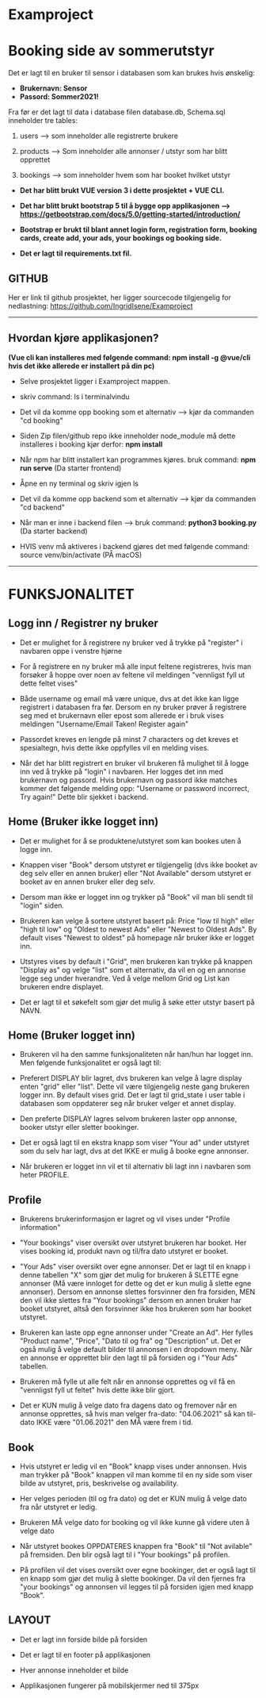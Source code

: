 # Examproject
# Booking side av sommerutstyr

Det er lagt til en bruker til sensor i databasen som kan brukes hvis ønskelig:
- **Brukernavn: Sensor**
- **Passord: Sommer2021!**

Fra før er det lagt til data i database filen database.db,  Schema.sql inneholder tre tables:
1. users --> som inneholder alle registrerte brukere

2. products --> Som inneholder alle annonser / utstyr som har blitt opprettet 

3. bookings  -->  som inneholder hvem som har booket hvilket utstyr

- **Det har blitt brukt VUE version 3 i dette prosjektet + VUE CLI.**

- **Det har blitt brukt bootstrap 5 til å bygge opp applikasjonen --> https://getbootstrap.com/docs/5.0/getting-started/introduction/**

- **Bootstrap er brukt til blant annet login form, registration form, booking cards, create add, your ads, your bookings og booking side.**  

- **Det er lagt til requirements.txt fil.**



## GITHUB
Her er link til github prosjektet, her ligger sourcecode tilgjengelig for nedlastning: https://github.com/IngridIsene/Examproject


________________________________________________________________________________________________________________________________________

## Hvordan kjøre applikasjonen? 
**(Vue cli kan installeres med følgende command: npm install -g @vue/cli hvis det ikke allerede er installert på din pc)**

- Selve prosjektet ligger i Examproject mappen.

- skriv command: ls i terminalvindu 

- Det vil da komme opp booking som et alternativ --> kjør da commanden "cd booking"

- Siden Zip filen/github repo ikke inneholder node_module må dette installeres i booking kjør derfor: **npm install**

- Når npm har blitt installert kan programmes kjøres. bruk command: **npm run serve** (Da starter frontend) 

- Åpne en ny terminal og skriv igjen ls 

- Det vil da komme opp backend som et alternativ --> kjør da commanden "cd backend" 

- Når man er inne i backend filen --> bruk command: **python3 booking.py** (Da starter backend)

- HVIS venv må aktiveres i backend gjøres det med følgende command: source venv/bin/activate (PÅ macOS)
________________________________________________________________________________________________________________________________________

# FUNKSJONALITET 

## Logg inn / Registrer ny bruker

- Det er mulighet for å registrere ny bruker ved å trykke på "register" i navbaren oppe i venstre hjørne 

- For å registrere en ny bruker må alle input feltene registreres, hvis man forsøker å hoppe over noen av feltene vil meldingen "vennligst fyll ut dette feltet vises"

- Både username og email må være unique, dvs at det ikke kan ligge registrert i databasen fra før. Dersom en ny bruker prøver å registrere seg med et brukernavn eller epost som allerede er i bruk vises meldingen "Username/Email Taken! Register again" 

-  Passordet kreves en lengde på minst 7 characters og det kreves et spesialtegn, hvis dette ikke oppfylles vil en melding vises. 

- Når det har blitt registrert en bruker vil brukeren få mulighet til å logge inn ved å trykke på "login" i navbaren. Her logges det inn med brukernavn og passord. Hvis brukernavn og passord ikke matches kommer det følgende melding opp: "Username or password incorrect, Try again!" Dette blir sjekket i backend. 


## Home (Bruker ikke logget inn) 

- Det er mulighet for å se produktene/utstyret som kan bookes uten å logge inn. 

- Knappen viser "Book" dersom utstyret er tilgjengelig (dvs ikke booket av deg selv eller en annen bruker) eller "Not Available" dersom utstyret er booket av en annen bruker eller deg selv.

- Dersom man ikke er logget inn og trykker på "Book" vil man bli sendt til "login" siden.

- Brukeren kan velge å sortere utstyret basert på: Price "low til high" eller "high til low" og "Oldest to newest Ads" eller "Newest to Oldest Ads". By default vises "Newest to oldest" på homepage når bruker ikke er logget inn. 

- Utstyres vises by default i "Grid", men brukeren kan trykke på knappen "Display as" og velge "list" som et alternativ, da vil en og en annonse legge seg under hverandre. Ved å velge mellom Grid og List kan brukeren endre displayet. 

- Det er lagt til et søkefelt som gjør det mulig å søke etter utstyr basert på NAVN. 


## Home (Bruker logget inn) 

- Brukeren vil ha den samme funksjonaliteten når han/hun har logget inn. Men følgende funksjonalitet er også lagt til: 

- Preferert DISPLAY blir lagret, dvs brukeren kan velge å lagre display enten "grid" eller "list". Dette vil være tilgjengelig neste gang brukeren logger inn. By default vises grid. Det er lagt til grid_state i user table i databasen som oppdaterer seg når bruker velger et annet display.

- Den preferte DISPLAY lagres selvom brukeren laster opp annonse, booker utstyr eller sletter bookinger.

- Det er også lagt til en ekstra knapp som viser "Your ad" under utstyret som du selv har lagt, dvs at det IKKE er mulig å booke egne annonser. 

- Når brukeren er logget inn vil et til alternativ bli lagt inn i navbaren som heter PROFILE. 

## Profile 

- Brukerens brukerinformasjon er lagret og vil vises under "Profile information"

- "Your bookings" viser oversikt over utstyret brukeren har booket. Her vises booking id, produkt navn og til/fra dato utstyret er booket. 

- "Your Ads" viser oversikt over egne annonser. Det er lagt til en knapp i denne tabellen "X" som gjør det mulig for brukeren å SLETTE egne annonser (Må være innloget for dette og det er kun mulig å slette egne annonser). Dersom en annonse slettes forsvinner den fra forsiden, MEN den vil ikke slettes fra "Your bookings" dersom en annen bruker har booket utstyret, altså den forsvinner ikke hos brukeren som har booket utstyret.

- Brukeren kan laste opp egne annonser under "Create an Ad". Her fylles "Product name", "Price", "Dato til og fra" og "Description" ut. Det er også mulig å velge default bilder til annonsen i en dropdown meny. Når en annonse er opprettet blir den lagt til på forsiden og i "Your Ads" tabellen.

- Brukeren må fylle ut alle felt når en annonse opprettes og vil få en "vennligst fyll ut feltet" hvis dette ikke blir gjort.

- Det er KUN mulig å velge dato fra dagens dato og fremover når en annonse opprettes, så hvis man velger fra-dato: "04.06.2021" så kan til-dato IKKE være "01.06.2021" den MÅ være frem i tid. 

##  Book 
- Hvis utstyret er ledig vil en "Book" knapp vises under annonsen. Hvis man trykker på "Book" knappen vil man komme til en ny side som viser bilde av utstyret, pris, beskrivelse og availability.

- Her velges perioden (til og fra dato) og det er KUN mulig å velge dato fra når utstyret er ledig. 

- Brukeren MÅ velge dato for booking og vil ikke kunne gå videre uten å velge dato

- Når utstyret bookes OPPDATERES knappen fra "Book" til "Not avilable" på fremsiden. Den blir også lagt til i "Your bookings" på profilen. 

- På profilen vil det vises oversikt over egne bookinger, det er også lagt til en knapp som gjør det mulig å slette bookinger. Da vil den fjernes fra "your bookings" og annonsen vil legges til på forsiden igjen med knapp "Book". 


## LAYOUT

- Det er lagt inn forside bilde på forsiden 

- Det er lagt til en footer på applikasjonen 

- Hver annonse inneholder et bilde

- Applikasjonen fungerer på mobilskjermer ned til 375px

